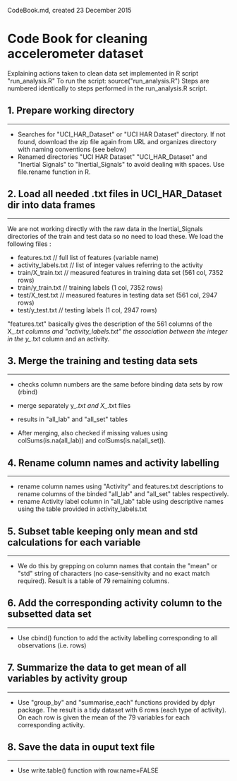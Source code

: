 CodeBook.md, created 23 December 2015

# Code Book for cleaning accelerometer dataset

Explaining actions taken to clean data set implemented in R script "run_analysis.R"
To run the script: source("run_analysis.R")
Steps are numbered identically to steps performed in the run_analysis.R script.


## 1. Prepare working directory
   -------------------------
   * Searches for "UCI_HAR_Dataset" or "UCI HAR Dataset" directory. If not found, download the zip
     file again from URL and organizes directory with naming conventions (see below)
   * Renamed directories "UCI HAR Dataset" "UCI_HAR_Dataset" and
     "Inertial Signals" to "Inertial_Signals" to avoid dealing
     with spaces. Use file.rename function in R.


## 2. Load all needed .txt files in UCI_HAR_Dataset dir into data frames
   ------------------------------------------------------------------
   We are not working directly with the raw data in the Inertial_Signals
   directories of the train and test data so no need to load these.
   We load the following files :

   * features.txt // full list of features (variable name)
   * activity_labels.txt // list of integer values referring to the activity
   * train/X_train.txt // measured features in training data set (561 col, 7352 rows)
   * train/y_train.txt // training labels (1 col, 7352 rows)
   * test/X_test.txt // measured features in testing data set (561 col, 2947 rows)
   * test/y_test.txt // testing labels (1 col, 2947 rows)

   "features.txt" basically gives the description of the 561 columns of the X_*.txt
   columns and "activity_labels.txt" the association between the integer in the
   y_*.txt column and an activity.


## 3. Merge the training and testing data sets
   ----------------------------------------
   * checks column numbers are the same before binding data sets by row (rbind)
   * merge separately y_*.txt and X_*.txt files
   * results in "all_lab" and "all_set" tables

   * After merging, also checked if missing values using colSums(is.na(all_lab))
     and colSums(is.na(all_set)).


## 4. Rename column names and activity labelling
   ------------------------------------------
   * rename column names using "Activity" and features.txt descriptions
     to rename columns of the binded "all_lab" and "all_set" tables respectively.
   * rename Activity label column in "all_lab" table using descriptive names
     using the table provided in activity_labels.txt


## 5. Subset table keeping only mean and std calculations for each variable
   ---------------------------------------------------------------------
   * We do this by grepping on column names that contain the "mean" or "std"
     string of characters (no case-sensitivity and no exact match required).
     Result is a table of 79 remaining columns.


## 6. Add the corresponding activity column to the subsetted data set
   ---------------------------------------------------------------
   * Use cbind() function to add the activity labelling corresponding to
     all observations (i.e. rows)


## 7. Summarize the data to get mean of all variables by activity group
   -----------------------------------------------------------------
   * Use "group_by" and "summarise_each" functions provided by dplyr package.
     The result is a tidy dataset with 6 rows (each type of activity). On each row
     is given the mean of the 79 variables for each corresponding activity.


## 8. Save the data in ouput text file
   -----------------------------------------------------------------
   * Use write.table() function with row.name=FALSE
